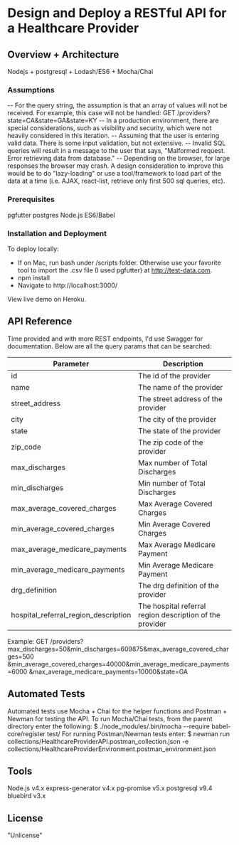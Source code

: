 # Design and Deploy a RESTful API for a Healthcare Provider

## Overview + Architecture
Nodejs + postgresql + Lodash/ES6 + Mocha/Chai

### Assumptions
-- For the query string, the assumption is that an array of values will not be received. For example, this case will not be handled:
GET /providers?state=CA&state=GA&state=KY
-- In a production environment, there are special considerations, such as visibility and security, which were not heavily considered in this iteration.
-- Assuming that the user is entering valid data. There is some input validation, but not extensive.
-- Invalid SQL queries will result in a message to the user that says, "Malformed request. Error retrieving data from database."
-- Depending on the browser, for large responses the browser may crash. A design consideration to improve this would be to do "lazy-loading" or use a tool/framework to load part of the data at a time (i.e. AJAX, react-list, retrieve only first 500 sql queries, etc).

### Prerequisites
pgfutter
postgres
Node.js
ES6/Babel

### Installation and Deployment
To deploy locally:
  - If on Mac, run bash under /scripts folder. Otherwise use your favorite tool to import
  the .csv file (I used pgfutter) at http://test-data.com.
  - npm install
  - Navigate to http://localhost:3000/

  View live demo on Heroku.

## API Reference
Time provided and with more REST endpoints, I'd use Swagger for documentation. Below are
all the query params that can be searched:

Parameter | Description
--------- | -----------
id | The id of the provider
name | The name of the provider
street_address | The street address of the provider
city | The city of the provider
state | The state of the provider
zip_code | The zip code of the provider
max_discharges	| Max number of Total Discharges
min_discharges	| Min number of Total Discharges
max_average_covered_charges	| Max Average Covered Charges
min_average_covered_charges	| Min Average Covered Charges
max_average_medicare_payments	| Max Average Medicare Payment
min_average_medicare_payments	| Min Average Medicare Payment
drg_definition | The drg definition of the provider
hospital_referral_region_description | The hospital referral region description of the provider

Example:
GET /providers?max_discharges=50&min_discharges=609875&max_average_covered_charges=500
&min_average_covered_charges=40000&min_average_medicare_payments=6000
&max_average_medicare_payments=10000&state=GA

## Automated Tests
Automated tests use Mocha + Chai for the helper functions and Postman + Newman for testing the API. To run Mocha/Chai tests, from the parent directory enter the following: $ ./node_modules/.bin/mocha --require babel-core/register test/
For running Postman/Newman tests enter:
$ newman run collections/HealthcareProviderAPI.postman_collection.json -e collections/HealthcareProviderEnvironment.postman_environment.json

## Tools
Node.js v4.x
express-generator v4.x
pg-promise v5.x
postgresql v9.4
bluebird v3.x

## License
"Unlicense"
